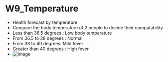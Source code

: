 # W9_Temperature
- Health forecast by temperature
- Compare the body temperature of 2 people to decide their compatability
- Less than 36.5 degrees : Low body temperature
- From 36.5 to 38 degrees : Normal
- From 38 to 40 degrees: Mild fever
- Greater than 40 degrees : High fever
- ![image](https://user-images.githubusercontent.com/115915656/202958183-eabc3d93-50f5-4bc3-be26-1365ac8b5da0.png)

